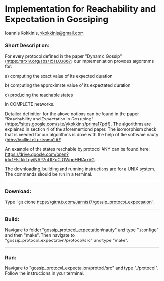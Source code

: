 # Implementation for Reachability and Expectation in Gossiping

Ioannis Kokkinis, ykokkinis@gmail.com

### Short Description:

For every protocol defined in the paper "Dynamic Gossip" (https://arxiv.org/abs/1511.00867) our implementation provides algorithms for:

a) computing the exact value of its expected duration

b) computing the approximate value of its expectated duration

c) producing the reachable states

in COMPLETE networks.

Detailed definition for the above notions can be found in the paper "Reachability and Expectation in Gossiping" (https://sites.google.com/site/ykokkinis/prima17.pdf).
The algorithms are explained in section 4 of the aforementiond paper. The isomorphism check that is needed for our algorithms is done with the
help of the software nauty (http://pallini.di.uniroma1.it/).

An example of the states reachable by protocol ANY can be found here:
https://drive.google.com/open?id=1F5TkkTqyiNAP7uUlZuCrOWqgHHtArrVG.

The downloading, building and running instructions are for a UNIX system. The commands should be run in a terminal.

---

### Download:
Type "git clone https://github.com/Jannis17/gossip_protocol_expectation".

---

### Build:


Navigate to folder "gossip_protocol_expectation/nauty" and type "./confige" and then "make".
Then navigate to "gossip_protocol_expectation/protocol/src" and type "make".

---

### Run:

Navigate to "gossip_protocol_expectation/protocl/src" and type
"./protocol". Follow the instructions in your terminal.

